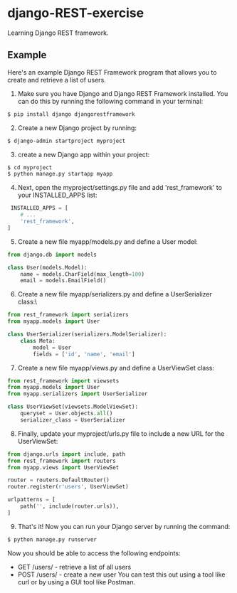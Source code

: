 # django-REST-exercise
Learning Django REST framework.

## Example
Here's an example Django REST Framework program that allows you to create and retrieve a list of users.

1. Make sure you have Django and Django REST Framework installed. You can do this by running the following command in your terminal:
```sh
$ pip install django djangorestframework
```

2. Create a new Django project by running:
```sh
$ django-admin startproject myproject
```

3. create a new Django app within your project:
```sh
$ cd myproject
$ python manage.py startapp myapp
```

4. Next, open the myproject/settings.py file and add 'rest_framework' to your INSTALLED_APPS list:
```python
 INSTALLED_APPS = [
    # ...
    'rest_framework',
]
```

5. Create a new file myapp/models.py and define a User model:
```python
from django.db import models

class User(models.Model):
    name = models.CharField(max_length=100)
    email = models.EmailField()
```

6. Create a new file myapp/serializers.py and define a UserSerializer class:\
```python
from rest_framework import serializers
from myapp.models import User

class UserSerializer(serializers.ModelSerializer):
    class Meta:
        model = User
        fields = ['id', 'name', 'email']
```

7. Create a new file myapp/views.py and define a UserViewSet class:
```python
from rest_framework import viewsets
from myapp.models import User
from myapp.serializers import UserSerializer

class UserViewSet(viewsets.ModelViewSet):
    queryset = User.objects.all()
    serializer_class = UserSerializer
```

8. Finally, update your myproject/urls.py file to include a new URL for the UserViewSet:
```python
from django.urls import include, path
from rest_framework import routers
from myapp.views import UserViewSet

router = routers.DefaultRouter()
router.register(r'users', UserViewSet)

urlpatterns = [
    path('', include(router.urls)),
]
```

9. That's it! Now you can run your Django server by running the command:
```sh
$ python manage.py runserver
```

Now you should be able to access the following endpoints:
* GET /users/ - retrieve a list of all users
* POST /users/ - create a new user
You can test this out using a tool like curl or by using a GUI tool like Postman.